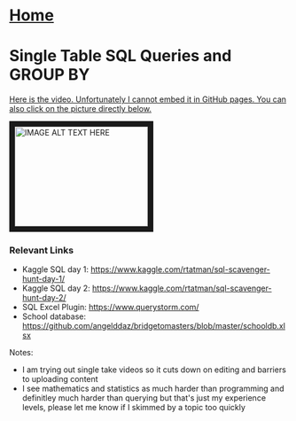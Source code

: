 # <a href="https://angelddaz.github.io/bridgetomasters/"> Home </a>

# Single Table SQL Queries and GROUP BY

[Here is the video. Unfortunately I cannot embed it in GitHub pages.
You can also click on the picture directly below.](https://youtu.be/4ZQyFwON9kU)

<a href="http://www.youtube.com/watch?feature=player_embedded&v=4ZQyFwON9kU
" target="_blank"><img src="http://img.youtube.com/vi/4ZQyFwON9kU/0.jpg" 
alt="IMAGE ALT TEXT HERE" width="240" height="180" border="10" /></a>

### Relevant Links
* Kaggle SQL day 1: https://www.kaggle.com/rtatman/sql-scavenger-hunt-day-1/
* Kaggle SQL day 2: https://www.kaggle.com/rtatman/sql-scavenger-hunt-day-2/
* SQL Excel Plugin: https://www.querystorm.com/
* School database: https://github.com/angelddaz/bridgetomasters/blob/master/schooldb.xlsx

Notes:
* I am trying out single take videos so it cuts down on editing and barriers to uploading content
* I see mathematics and statistics as much harder than programming and definitley much harder than querying but that's just my experience levels, please let me know if I skimmed by a topic too quickly
